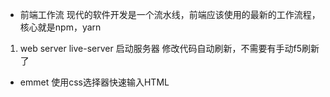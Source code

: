 - 前端工作流
现代的软件开发是一个流水线，前端应该使用的最新的工作流程，核心就是npm，yarn
1. web server
live-server 启动服务器
修改代码自动刷新，不需要有手动f5刷新了


- emmet 使用css选择器快速输入HTML